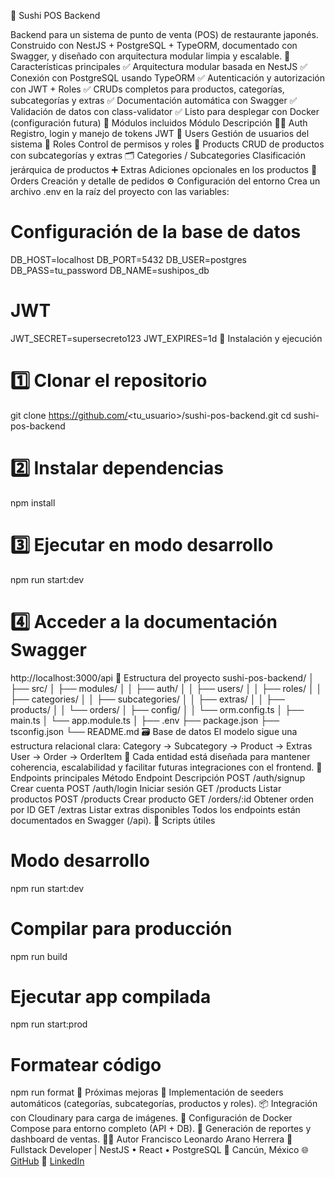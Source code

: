 🍣 Sushi POS Backend





Backend para un sistema de punto de venta (POS) de restaurante japonés.
Construido con NestJS + PostgreSQL + TypeORM, documentado con Swagger, y diseñado con arquitectura modular limpia y escalable.
🚀 Características principales
✅ Arquitectura modular basada en NestJS
✅ Conexión con PostgreSQL usando TypeORM
✅ Autenticación y autorización con JWT + Roles
✅ CRUDs completos para productos, categorías, subcategorías y extras
✅ Documentación automática con Swagger
✅ Validación de datos con class-validator
✅ Listo para desplegar con Docker (configuración futura)
🧩 Módulos incluidos
Módulo	Descripción
🧑‍💻 Auth	Registro, login y manejo de tokens JWT
👥 Users	Gestión de usuarios del sistema
🧱 Roles	Control de permisos y roles
🍣 Products	CRUD de productos con subcategorías y extras
🗂️ Categories / Subcategories	Clasificación jerárquica de productos
➕ Extras	Adiciones opcionales en los productos
🧾 Orders	Creación y detalle de pedidos
⚙️ Configuración del entorno
Crea un archivo .env en la raíz del proyecto con las variables:
# Configuración de la base de datos
DB_HOST=localhost
DB_PORT=5432
DB_USER=postgres
DB_PASS=tu_password
DB_NAME=sushipos_db

# JWT
JWT_SECRET=supersecreto123
JWT_EXPIRES=1d
🧠 Instalación y ejecución
# 1️⃣ Clonar el repositorio
git clone https://github.com/<tu_usuario>/sushi-pos-backend.git
cd sushi-pos-backend

# 2️⃣ Instalar dependencias
npm install

# 3️⃣ Ejecutar en modo desarrollo
npm run start:dev

# 4️⃣ Acceder a la documentación Swagger
http://localhost:3000/api
📂 Estructura del proyecto
sushi-pos-backend/
│
├── src/
│   ├── modules/
│   │   ├── auth/
│   │   ├── users/
│   │   ├── roles/
│   │   ├── categories/
│   │   ├── subcategories/
│   │   ├── extras/
│   │   ├── products/
│   │   └── orders/
│   ├── config/
│   │   └── orm.config.ts
│   ├── main.ts
│   └── app.module.ts
│
├── .env
├── package.json
├── tsconfig.json
└── README.md
🗃️ Base de datos
El modelo sigue una estructura relacional clara:
Category → Subcategory → Product → Extras
User → Order → OrderItem
🧩 Cada entidad está diseñada para mantener coherencia, escalabilidad y facilitar futuras integraciones con el frontend.
📘 Endpoints principales
Método	Endpoint	Descripción
POST	/auth/signup	Crear cuenta
POST	/auth/login	Iniciar sesión
GET	/products	Listar productos
POST	/products	Crear producto
GET	/orders/:id	Obtener orden por ID
GET	/extras	Listar extras disponibles
Todos los endpoints están documentados en Swagger (/api).
🧪 Scripts útiles
# Modo desarrollo
npm run start:dev

# Compilar para producción
npm run build

# Ejecutar app compilada
npm run start:prod

# Formatear código
npm run format
🌱 Próximas mejoras
🚧 Implementación de seeders automáticos (categorías, subcategorías, productos y roles).
📦 Integración con Cloudinary para carga de imágenes.
🐳 Configuración de Docker Compose para entorno completo (API + DB).
🧾 Generación de reportes y dashboard de ventas.
👨‍💻 Autor
Francisco Leonardo Arano Herrera
💼 Fullstack Developer | NestJS • React • PostgreSQL
📍 Cancún, México
🌐 [GitHub](https://github.com/FLAranoHerrera) 
💼 [LinkedIn](https://www.linkedin.com/in/francisco-leonardo-arano-herrera-540198169)